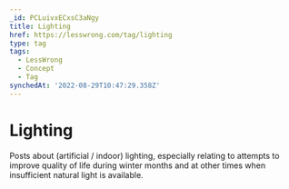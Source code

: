 ```yaml
---
_id: PCLuivxECxsC3aNgy
title: Lighting
href: https://lesswrong.com/tag/lighting
type: tag
tags:
  - LessWrong
  - Concept
  - Tag
synchedAt: '2022-08-29T10:47:29.358Z'
---
```

# Lighting

Posts about (artificial / indoor) lighting, especially relating to attempts to improve quality of life during winter months and at other times when insufficient natural light is available.